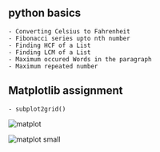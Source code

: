 ## python basics

    - Converting Celsius to Fahrenheit
    - Fibonacci series upto nth number
    - Finding HCF of a List
    - Finding LCM of a List
    - Maximum occured Words in the paragraph
    - Maximum repeated number

## Matplotlib assignment

    - subplot2grid()  
   ![matplot](https://user-images.githubusercontent.com/93982828/149071175-09cdb1f0-f0f6-4d52-9394-8a3ed33f309e.png)
   
   
   ![matplot small](https://user-images.githubusercontent.com/93982828/149072126-a50a9463-2fa8-452c-b653-9fb8ddb88cae.png)



